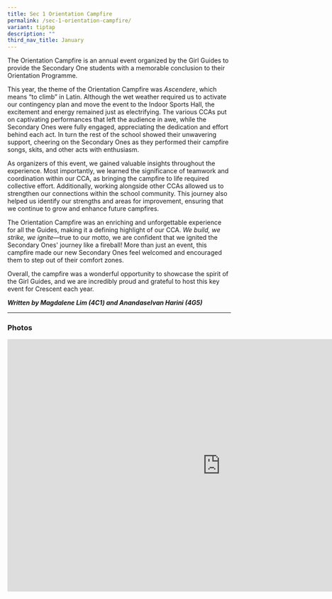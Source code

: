 ```yaml
---
title: Sec 1 Orientation Campfire
permalink: /sec-1-orientation-campfire/
variant: tiptap
description: ""
third_nav_title: January
---
```

<p>The Orientation Campfire is an annual event organized by the Girl Guides
to provide the Secondary One students with a memorable conclusion to their
Orientation Programme.</p>
<p>This year, the theme of the Orientation Campfire was <em>Ascendere</em>,
which means “to climb” in Latin. Although the wet weather required us to
activate our contingency plan and move the event to the Indoor Sports Hall,
the excitement and energy remained just as electrifying. The various CCAs
put on captivating performances that left the audience in awe, while the
Secondary Ones were fully engaged, appreciating the dedication and effort
behind each act. In turn the rest of the school showed their unwavering
support, cheering on the Secondary Ones as they performed their campfire
songs, skits, and other acts with enthusiasm.</p>
<p>As organizers of this event, we gained valuable insights throughout the
experience. Most importantly, we learned the significance of teamwork and
coordination within our CCA, as bringing the campfire to life required
collective effort. Additionally, working alongside other CCAs allowed us
to strengthen our connections within the school community. This journey
also helped us identify our strengths and areas for improvement, ensuring
that we continue to grow and enhance future campfires.</p>
<p>The Orientation Campfire was an enriching and unforgettable experience
for all the Guides, making it a defining highlight of our CCA. <em>We build, we strike, we ignite</em>—true
to our motto, we are confident that we ignited the Secondary Ones' journey
like a fireball! More than just an event, this campfire made our new Secondary
Ones feel welcomed and encouraged them to step out of their comfort zones.</p>
<p>Overall, the campfire was a wonderful opportunity to showcase the spirit
of the Girl Guides, and we are incredibly proud and grateful to host this
key event for Crescent each year.</p>
<p></p>
<p><strong><em>Written by Magdalene Lim (4C1) and Anandaselvan Harini (4G5)</em></strong>
</p>
<hr>
<h3>Photos</h3>
<div class="iframe-wrapper">
<iframe height="569" width="960" allowfullscreen="true" frameborder="0" src="https://docs.google.com/presentation/d/e/2PACX-1vTOztwXN8yyTrD6lJWa2n4_1KMaUdUufzDr1TVMELXRmTHBFLYbWmn4SMEtBJCyy3uNn711Atg8PZjC/embed?start=true&amp;loop=true&amp;delayms=3000"></iframe>
</div>
<p></p>